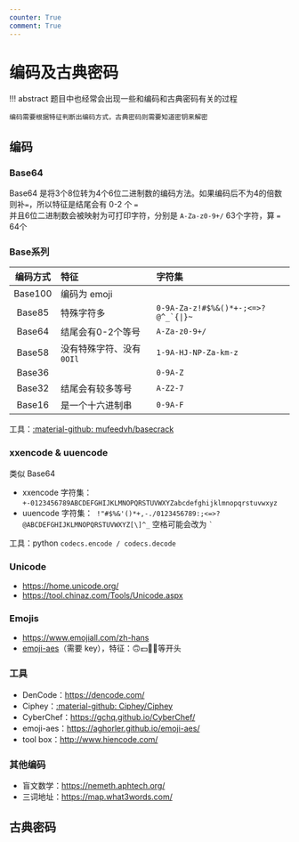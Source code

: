 ```yaml
---
counter: True
comment: True
---
```


# 编码及古典密码

!!! abstract 
    题目中也经常会出现一些和编码和古典密码有关的过程

    编码需要根据特征判断出编码方式，古典密码则需要知道密钥来解密

## 编码
### Base64
Base64 是将3个8位转为4个6位二进制数的编码方法。如果编码后不为4的倍数则补`=`，所以特征是结尾会有 0-2 个 `=`<br/>
并且6位二进制数会被映射为可打印字符，分别是 `A-Za-z0-9+/` 63个字符，算 `=` 64个

### Base系列
|编码方式|特征|字符集|
|:--:|:--|:--|
|Base100|编码为 emoji||
|Base85|特殊字符多|<code>0-9A-Za-z!#$%&()*+-;<=>?@^_`{\|}~</code>|
|Base64|结尾会有0-2个等号|`A-Za-z0-9+/`|
|Base58|没有特殊字符、没有`0OIl`|`1-9A-HJ-NP-Za-km-z`|
|Base36||`0-9A-Z`|
|Base32|结尾会有较多等号|`A-Z2-7`|
|Base16|是一个十六进制串|`0-9A-F`|

工具：[:material-github: mufeedvh/basecrack](https://github.com/mufeedvh/basecrack)

### xxencode & uuencode
类似 Base64

- xxencode 字符集：`+-0123456789ABCDEFGHIJKLMNOPQRSTUVWXYZabcdefghijklmnopqrstuvwxyz`
- uuencode 字符集：` !"#$%&'()*+,-./0123456789:;<=>?@ABCDEFGHIJKLMNOPQRSTUVWXYZ[\]^_` 空格可能会改为 <code>`</code>

工具：python `codecs.encode / codecs.decode`

### Unicode
- https://home.unicode.org/
- https://tool.chinaz.com/Tools/Unicode.aspx

### Emojis 
- https://www.emojiall.com/zh-hans
- [emoji-aes](https://aghorler.github.io/emoji-aes/)（需要 key），特征：🙃💵🌿🎤等开头

### 工具
- DenCode：https://dencode.com/
- Ciphey：[:material-github: Ciphey/Ciphey](https://github.com/Ciphey/Ciphey)
- CyberChef：https://gchq.github.io/CyberChef/
- emoji-aes：https://aghorler.github.io/emoji-aes/
- tool box：http://www.hiencode.com/

### 其他编码
- 盲文数学：https://nemeth.aphtech.org/
- 三词地址：https://map.what3words.com/

## 古典密码